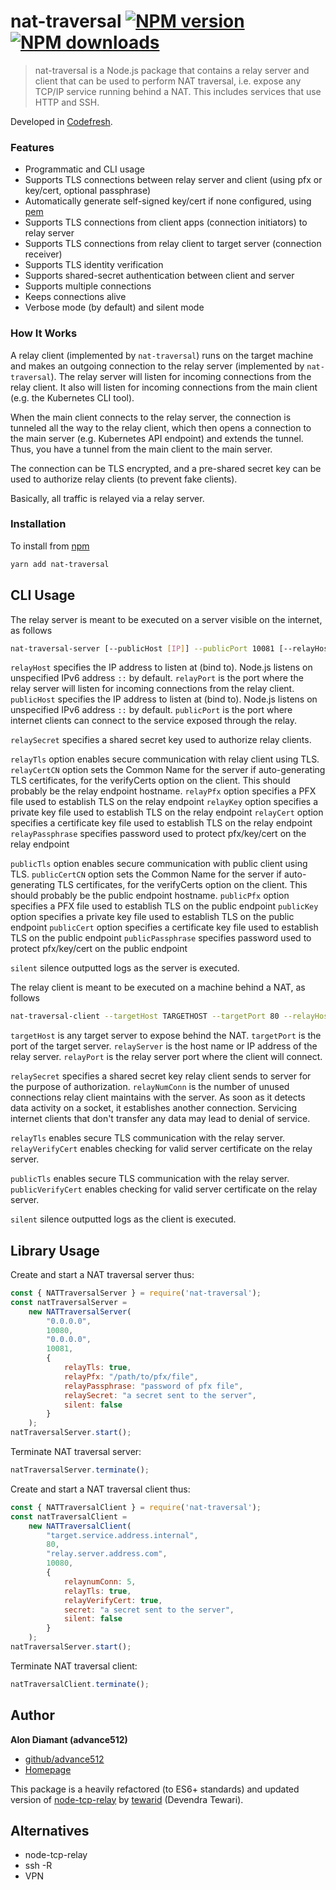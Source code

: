 # nat-traversal [![NPM version](https://img.shields.io/npm/v/nat-traversal.svg?style=flat)](https://www.npmjs.com/package/nat-traversal) [![NPM downloads](https://img.shields.io/npm/dm/nat-traversal.svg?style=flat)](https://npmjs.org/package/nat-traversal)

>  nat-traversal is a Node.js package that contains a relay server and client that can be used to perform NAT traversal, i.e. expose any TCP/IP service running behind a NAT. This includes services that use HTTP and SSH.

Developed in [Codefresh](https://www.codefresh.io).

### Features

* Programmatic and CLI usage
* Supports TLS connections between relay server and client (using pfx or key/cert, optional passphrase)
* Automatically generate self-signed key/cert if none configured, using <a href="https://www.npmjs.com/package/pem">pem</a>
* Supports TLS connections from client apps (connection initiators) to relay server
* Supports TLS connections from relay client to target server (connection receiver)
* Supports TLS identity verification
* Supports shared-secret authentication between client and server
* Supports multiple connections
* Keeps connections alive
* Verbose mode (by default) and silent mode

### How It Works

A relay client (implemented by `nat-traversal`) runs on the target machine and makes an outgoing connection to the relay server (implemented by `nat-traversal`).
The relay server will listen for incoming connections from the relay client. It also will listen for incoming connections from the main client (e.g. the Kubernetes CLI tool).

When the main client connects to the relay server, the connection is tunneled all the way to the relay client, which then opens a connection to the main server (e.g. Kubernetes API endpoint) and extends the tunnel. Thus, you have a tunnel from the main client to the main server.

The connection can be TLS encrypted, and a pre-shared secret key can be used to authorize relay clients (to prevent fake clients).

Basically, all traffic is relayed via a relay server.

### Installation

To install from <a href="https://www.npmjs.com/package/nat-traversal">npm</a>
```bash
yarn add nat-traversal
```

## CLI Usage

The relay server is meant to be executed on a server visible on the internet, as follows

```bash
nat-traversal-server [--publicHost [IP]] --publicPort 10081 [--relayHost [IP]] --relayPort 10080 [--relaySecret key] [--relayTls] [--relayPfx file] [--relayKey file] [--relayCert file] [--relayPassphrase passphrase] [--publicTls] [--publicPfx file] [--publicKey file] [--publicCert file] [--publicPassphrase passphrase]  [--silent]
```

`relayHost` specifies the IP address to listen at (bind to). Node.js listens on unspecified IPv6 address `::` by default.
`relayPort` is the port where the relay server will listen for incoming connections from the relay client.
`publicHost` specifies the IP address to listen at (bind to). Node.js listens on unspecified IPv6 address `::` by default.
`publicPort` is the port where internet clients can connect to the service exposed through the relay.

`relaySecret` specifies a shared secret key used to authorize relay clients.

`relayTls` option enables secure communication with relay client using TLS.
`relayCertCN` option sets the Common Name for the server if auto-generating TLS certificates, for the verifyCerts option on the client. This should probably be the relay endpoint hostname.
`relayPfx` option specifies a PFX file used to establish TLS on the relay endpoint
`relayKey` option specifies a private key file used to establish TLS on the relay endpoint
`relayCert` option specifies a certificate key file used to establish TLS on the relay endpoint
`relayPassphrase` specifies password used to protect pfx/key/cert on the relay endpoint

`publicTls` option enables secure communication with public client using TLS.
`publicCertCN` option sets the Common Name for the server if auto-generating TLS certificates, for the verifyCerts option on the client. This should probably be the public endpoint hostname.
`publicPfx` option specifies a PFX file used to establish TLS on the public endpoint
`publicKey` option specifies a private key file used to establish TLS on the public endpoint
`publicCert` option specifies a certificate key file used to establish TLS on the public endpoint
`publicPassphrase` specifies password used to protect pfx/key/cert on the public endpoint

`silent` silence outputted logs as the server is executed.

The relay client is meant to be executed on a machine behind a NAT, as follows

```bash
nat-traversal-client --targetHost TARGETHOST --targetPort 80 --relayHost RELAYHOST --relayPort 10080 [--relayNumConn count] [--relaySecret key] [--relayTls] [--relayVerifyCert] [--publicTls] [--publicVerifyCert] [--silent]
```

`targetHost` is any target server to expose behind the NAT.
`targetPort` is the port of the target server.
`relayServer` is the host name or IP address of the relay server.
`relayPort` is the relay server port where the client will connect.

`relaySecret` specifies a shared secret key relay client sends to server for the purpose of authorization.
`relayNumConn` is the number of unused connections relay client maintains with the server. As soon as it detects data
activity on a socket, it establishes another connection. Servicing internet clients that don't transfer any data may
lead to denial of service.

`relayTls` enables secure TLS communication with the relay server.
`relayVerifyCert` enables checking for valid server certificate on the relay server.

`publicTls` enables secure TLS communication with the relay server.
`publicVerifyCert` enables checking for valid server certificate on the relay server.

`silent` silence outputted logs as the client is executed.

## Library Usage

Create and start a NAT traversal server thus:

```javascript
const { NATTraversalServer } = require('nat-traversal');
const natTraversalServer =
    new NATTraversalServer(
        "0.0.0.0",
        10080,
        "0.0.0.0",
        10081,
        {
            relayTls: true,
            relayPfx: "/path/to/pfx/file",
            relayPassphrase: "password of pfx file",
            relaySecret: "a secret sent to the server",
            silent: false
        }
    );
natTraversalServer.start();
```

Terminate NAT traversal server:

```javascript
natTraversalServer.terminate();
```

Create and start a NAT traversal client thus:

```javascript
const { NATTraversalClient } = require('nat-traversal');
const natTraversalClient =
    new NATTraversalClient(
        "target.service.address.internal",
        80,
        "relay.server.address.com",
        10080,
        {
            relaynumConn: 5,
            relayTls: true,
            relayVerifyCert: true,
            secret: "a secret sent to the server",
            silent: false
        }
    );
natTraversalServer.start();
```

Terminate NAT traversal client:

```javascript
natTraversalClient.terminate();
```

## Author

**Alon Diamant (advance512)**

* [github/advance512](https://github.com/advance512)
* [Homepage](http://www.alondiamant.com)

This package is a heavily refactored (to ES6+ standards) and updated version of <a href="https://github.com/tewarid/node-tcp-relay">node-tcp-relay</a> by <a href="https://github.com/tewarid">tewarid</a> (Devendra Tewari).

## Alternatives

* node-tcp-relay
* ssh -R
* VPN
